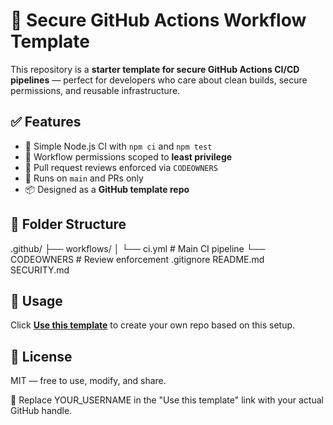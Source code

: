 # 🔐 Secure GitHub Actions Workflow Template

This repository is a **starter template for secure GitHub Actions CI/CD pipelines** — perfect for developers who care about clean builds, secure permissions, and reusable infrastructure.

## ✅ Features

- 🚀 Simple Node.js CI with `npm ci` and `npm test`
- 🔐 Workflow permissions scoped to **least privilege**
- 👥 Pull request reviews enforced via `CODEOWNERS`
- 🧪 Runs on `main` and PRs only
- 📦 Designed as a **GitHub template repo**

## 📁 Folder Structure

.github/
├── workflows/
│ └── ci.yml # Main CI pipeline
└── CODEOWNERS # Review enforcement
.gitignore
README.md
SECURITY.md


## 🔧 Usage

Click **[Use this template](https://github.com/YOUR_USERNAME/secure-github-actions-template/generate)** to create your own repo based on this setup.

## 📜 License

MIT — free to use, modify, and share.


🔄 Replace YOUR_USERNAME in the "Use this template" link with your actual GitHub handle.
